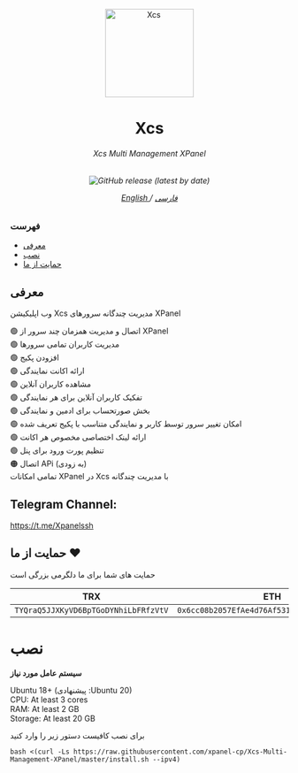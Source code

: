 <p align="center">
<picture>
<img width="160" height="160"  alt="Xcs" src="https://raw.githubusercontent.com/xpanel-cp/Xcs-Multi-Management-XPanel/master/xcslogo.png">
</picture>
  </p> 
<h1 align="center"/>Xcs</h1>
<h6 align="center">Xcs Multi Management XPanel<h6>
<p align="center">
<img alt="GitHub release (latest by date)" src="https://img.shields.io/github/v/release/xpanel-cp/Xcs-Multi-Management-XPanel">
</p>
 
<p align="center">
	<a href="./README.md">
	English
	</a>
	/
	<a href="./README.md">
	فارسی
	</a>
</p>


### فهرست
- [معرفی](#معرفی)<br>
- [نصب](#نصب) <br>
- [حمایت از ما](#حمایت-از-ما-hearts)<br>
 
## معرفی <br>
وب اپلیکیشن Xcs مدیریت چندگانه سرورهای XPanel

:green_circle: اتصال و مدیریت همزمان چند سرور از XPanel <br>
:green_circle: مدیریت کاربران تمامی سرورها<br>
:green_circle: افزودن پکیج<br>
:green_circle: ارائه اکانت نمایندگی<br>
:green_circle: مشاهده کاربران آنلاین<br>
:green_circle: تفکیک کاربران آنلاین برای هر نمایندگی<br>
:green_circle: بخش صورتحساب برای ادمین و نمایندگی <br>
:green_circle: امکان تغییر سرور توسط کاربر و نمایندگی متناسب با پکیج تعریف شده <br>
:green_circle: ارائه لینک اختصاصی مخصوص هر اکانت <br>
:green_circle: تنظیم پورت ورود برای پنل<br>
:orange_circle: اتصال APi (به زودی)<br>
تمامی امکانات XPanel  در Xcs با مدیریت چندگانه
## Telegram Channel:
https://t.me/Xpanelssh

## حمایت از ما :hearts:
حمایت های شما برای ما دلگرمی بزرگی است<br> 
<p align="left">
	
|                    TRX                   |                       ETH                         |                    Litecoin                       |
| ---------------------------------------- |:-------------------------------------------------:| -------------------------------------------------:|
| ```TYQraQ5JJXKyVD6BpTGoDYNhiLbFRfzVtV``` |  ```0x6cc08b2057EfAe4d76Af531e145DeEd4B73c9D7e``` | ```ltc1q6gq4espx74lp6jvhmr0jmxlu4al0uwemmzwdv4``` |	

</p>	

# نصب


**سیستم عامل مورد نیاز**

Ubuntu 18+ (پیشنهادی :Ubuntu 20)<br>
CPU: At least 3 cores<br>
RAM: At least 2 GB<br>
Storage: At least 20 GB<br> 

برای نصب کافیست دستور زیر را وارد کنید<br>
```
bash <(curl -Ls https://raw.githubusercontent.com/xpanel-cp/Xcs-Multi-Management-XPanel/master/install.sh --ipv4)
```
<br>
<br>
